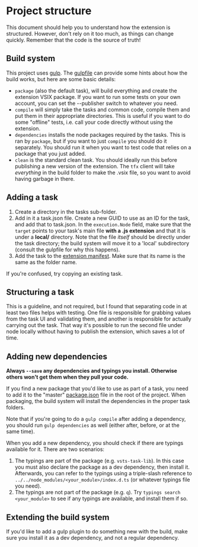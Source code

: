 # Project structure

This document should help you to understand how the extension is structured.
However, don't rely on it too much, as things can change quickly. Remember that
the code is the source of truth!

## Build system

This project uses [gulp](http://gulpjs.com). The [gulpfile](../gulpfile.js)
can provide some hints about how the build works, but here are some basic
details:

* ```package``` (also the default task), will build everything and create
the extension VSIX package. If you want to run some tests on your own account,
you can set the --publisher switch to whatever you need.
* ```compile``` will simply take the tasks and common code, compile them and
put them in their appropriate directories. This is useful if you want to do some
"offline" tests, i.e. call your code directly without using the extension.
* ```dependencies``` installs the node packages required by the tasks. This is
ran by ```package```, but if you want to just ```compile``` you should do it
separately. You should run it when you want to test code that relies on a
package that you just added.
* ```clean``` is the standard clean task. You should ideally run this before
publishing a new version of the extension. The ```tfx``` client will take
_everything_ in the build folder to make the .vsix file, so you want to avoid
having garbage in there.

## Adding a task

1. Create a directory in the tasks sub-folder.
2. Add in it a task.json file. Create a new GUID to use as an ID for the task,
and add that to task.json. In the ```execution.Node``` field, make sure that the
```target``` points to your task's main file **with a .js extension** and that
it is under a **local/** directory. Note that the file *itself* should be
directly under the task directory; the build system will move it to a 'local'
subdirectory (consult the gulpfile for why this happens).
3. Add the task to the [extension manifest](../vss-extension.json). Make sure
that its name is the same as the folder name.

If you're confused, try copying an existing task.

## Structuring a task

This is a guideline, and not required, but I found that separating code in at
least two files helps with testing. One file is responsible for grabbing values
from the task UI and validating them, and another is responsible for actually
carrying out the task. That way it's possible to run the second file under
node locally without having to publish the extension, which saves a lot of time.

## Adding new dependencies

**Always ```--save``` any dependencies and typings you install. Otherwise others
won't get them when they pull your code.**

If you find a new package that you'd like to use as part of a task, you need to
add it to the "master" [package.json](../package.json) file in the root of the
project. When packaging, the build system will install the dependencies in the
proper task folders.

Note that if you're going to do a ```gulp compile``` after adding a dependency,
you should run ```gulp dependencies``` as well (either after, before, or at 
the same time).

When you add a new dependency, you should check if there are typings available
for it. There are two scenarios:

1. The typings are part of the package (e.g. ```vsts-task-lib```). In this case
you must also declare the package as a dev dependency, then install it.
Afterwards, you can refer to the typings using a triple-slash reference to
```../../node_modules/<your_module>/index.d.ts``` (or whatever typings file you
need).
2. The typings are not part of the package (e.g. ```q```). Try
```typings search <your_module>``` to see if any typings are available, and
install them if so.

## Extending the build system

If you'd like to add a gulp plugin to do something new with the build, make sure
you install it as a dev dependency, and not a regular dependency.
